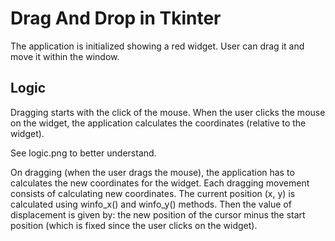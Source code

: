 # Drag And Drop in Tkinter

The application is initialized showing a red widget.
User can drag it and move it within the window.

## Logic

Dragging starts with the click of the mouse. When the user clicks the mouse on the widget, the application calculates the coordinates (relative to the widget).

See logic.png to better understand.

On dragging (when the user drags the mouse), the application has to calculates the new coordinates for the widget. Each dragging movement consists of calculating new coordinates. The current position (x, y) is calculated using winfo_x() and winfo_y() methods.
Then the value of displacement is given by: the new position of the cursor minus the start position (which is fixed since the user clicks on the widget).